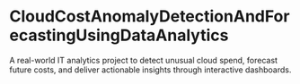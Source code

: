 # CloudCostAnomalyDetectionAndForecastingUsingDataAnalytics
A real-world IT analytics project to detect unusual cloud spend, forecast future costs, and deliver actionable insights through interactive dashboards.

